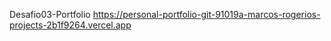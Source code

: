 Desafio03-Portfolio
https://personal-portfolio-git-91019a-marcos-rogerios-projects-2b1f9264.vercel.app
